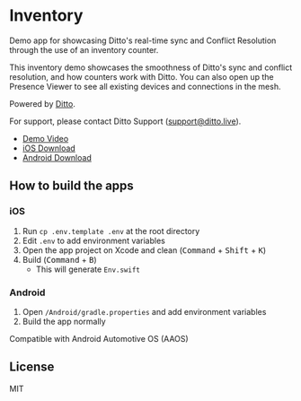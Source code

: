 # Inventory

Demo app for showcasing Ditto's real-time sync and Conflict Resolution through the use of an inventory counter.

This inventory demo showcases the smoothness of Ditto's sync and conflict resolution, and how counters work with Ditto. You can also open up the Presence Viewer to see all existing devices and connections in the mesh.

Powered by [Ditto](https://www.ditto.live/).

For support, please contact Ditto Support (<support@ditto.live>).

- [Demo Video](https://www.youtube.com/watch?v=1P2bKEJjdec)
- [iOS Download](https://apps.apple.com/us/app/ditto-inventory/id1449905935)
- [Android Download](https://play.google.com/store/apps/details?id=live.ditto.inventory)


## How to build the apps

### iOS

1. Run `cp .env.template .env` at the root directory
1. Edit `.env` to add environment variables
1. Open the app project on Xcode and clean (<kbd>Command</kbd> + <kbd>Shift</kbd> + <kbd>K</kbd>)
1. Build (<kbd>Command</kbd> + <kbd>B</kbd>)
    - This will generate `Env.swift`

### Android

1. Open `/Android/gradle.properties` and add environment variables
1. Build the app normally

Compatible with Android Automotive OS (AAOS)

## License

MIT
